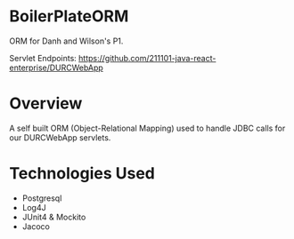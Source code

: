 # BoilerPlateORM
ORM for Danh and Wilson's P1.

Servlet Endpoints: https://github.com/211101-java-react-enterprise/DURCWebApp

# Overview

A self built ORM (Object-Relational Mapping) used to handle JDBC calls for our DURCWebApp servlets.

# Technologies Used

- Postgresql
- Log4J
- JUnit4 & Mockito
- Jacoco
